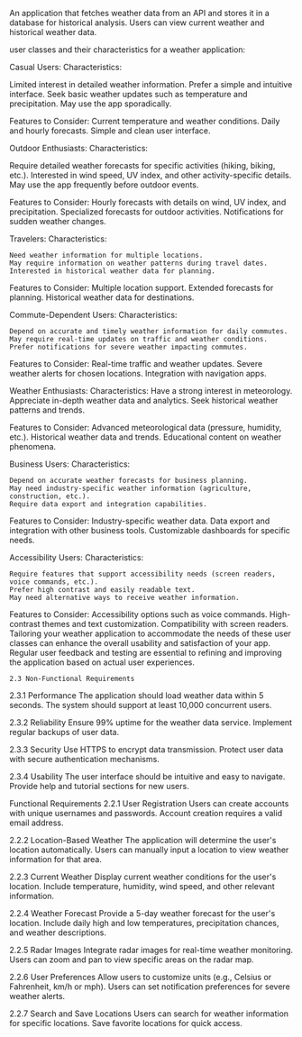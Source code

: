 An application that fetches weather data from an API and stores it in a database for historical analysis. Users can view current weather and
historical weather data.

user classes and their characteristics for a weather application:

Casual Users:
Characteristics:

   Limited interest in detailed weather information.
   Prefer a simple and intuitive interface.
   Seek basic weather updates such as temperature and precipitation.
   May use the app sporadically.

Features to Consider:
   Current temperature and weather conditions.
   Daily and hourly forecasts.
   Simple and clean user interface.

Outdoor Enthusiasts:
Characteristics:

   Require detailed weather forecasts for specific activities (hiking, biking, etc.).
   Interested in wind speed, UV index, and other activity-specific details.
   May use the app frequently before outdoor events.

Features to Consider:
    Hourly forecasts with details on wind, UV index, and precipitation.
    Specialized forecasts for outdoor activities.
    Notifications for sudden weather changes.

Travelers:
Characteristics:

    Need weather information for multiple locations.
    May require information on weather patterns during travel dates.
    Interested in historical weather data for planning.

Features to Consider:
    Multiple location support.
    Extended forecasts for planning.
    Historical weather data for destinations.

Commute-Dependent Users:
Characteristics:

    Depend on accurate and timely weather information for daily commutes.
    May require real-time updates on traffic and weather conditions.
    Prefer notifications for severe weather impacting commutes.

Features to Consider:
    Real-time traffic and weather updates.
    Severe weather alerts for chosen locations.
    Integration with navigation apps.

Weather Enthusiasts:
Characteristics:
    Have a strong interest in meteorology.
    Appreciate in-depth weather data and analytics.
    Seek historical weather patterns and trends.

Features to Consider:
    Advanced meteorological data (pressure, humidity, etc.).
    Historical weather data and trends.
    Educational content on weather phenomena.

Business Users:
Characteristics:

    Depend on accurate weather forecasts for business planning.
    May need industry-specific weather information (agriculture, construction, etc.).
    Require data export and integration capabilities.
Features to Consider:
    Industry-specific weather data.
    Data export and integration with other business tools.
    Customizable dashboards for specific needs.

Accessibility Users:
Characteristics:

    Require features that support accessibility needs (screen readers, voice commands, etc.).
    Prefer high contrast and easily readable text.
    May need alternative ways to receive weather information.
Features to Consider:
    Accessibility options such as voice commands.
    High-contrast themes and text customization.
    Compatibility with screen readers.
    Tailoring your weather application to accommodate the needs of these user classes can enhance the overall usability and satisfaction of your app. Regular user feedback and testing are essential to refining and improving the application based on actual user experiences.


    2.3 Non-Functional Requirements

2.3.1 Performance
The application should load weather data within 5 seconds.
The system should support at least 10,000 concurrent users.

2.3.2 Reliability
Ensure 99% uptime for the weather data service.
Implement regular backups of user data.

2.3.3 Security
Use HTTPS to encrypt data transmission.
Protect user data with secure authentication mechanisms.

2.3.4 Usability
The user interface should be intuitive and easy to navigate.
Provide help and tutorial sections for new users.

 Functional Requirements
2.2.1 User Registration
Users can create accounts with unique usernames and passwords.
Account creation requires a valid email address.

2.2.2 Location-Based Weather
The application will determine the user's location automatically.
Users can manually input a location to view weather information for that area.

2.2.3 Current Weather
Display current weather conditions for the user's location.
Include temperature, humidity, wind speed, and other relevant information.

2.2.4 Weather Forecast
Provide a 5-day weather forecast for the user's location.
Include daily high and low temperatures, precipitation chances, and weather descriptions.

2.2.5 Radar Images
Integrate radar images for real-time weather monitoring.
Users can zoom and pan to view specific areas on the radar map.

2.2.6 User Preferences
Allow users to customize units (e.g., Celsius or Fahrenheit, km/h or mph).
Users can set notification preferences for severe weather alerts.

2.2.7 Search and Save Locations
Users can search for weather information for specific locations.
Save favorite locations for quick access.





